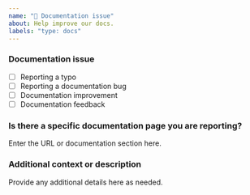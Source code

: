 ```yaml
---
name: "📖 Documentation issue"
about: Help improve our docs.
labels: "type: docs"
---
```


### Documentation issue

<!-- (Update "[ ]" to "[x]" to check a box) -->

- [ ] Reporting a typo
- [ ] Reporting a documentation bug
- [ ] Documentation improvement
- [ ] Documentation feedback

<!--
  If your issue is not regarding the documentation, please choose an issue type:
  https://github.com/BlackBeltTechnology/judo-psm-generator-jaxrs/issues/new/choose
-->

### Is there a specific documentation page you are reporting?

Enter the URL or documentation section here.

### Additional context or description

Provide any additional details here as needed.
